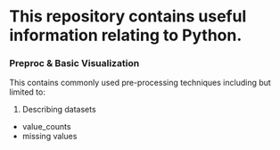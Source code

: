 # This repository contains useful information relating to Python.

### Preproc & Basic Visualization

This contains commonly used pre-processing techniques including but limited to:
1. Describing datasets
- value_counts
- missing values
